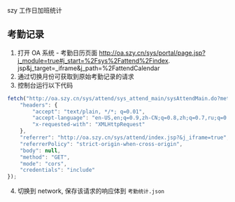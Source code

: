 
szy 工作日加班统计

## 考勤记录

1. 打开 OA 系统 - 考勤日历页面 http://oa.szy.cn/sys/portal/page.jsp?j_module=true#j_start=%2Fsys%2Fattend%2Findex.
jsp&j_target=_iframe&j_path=%2FattendCalendar 
2. 通过切换月份可获取到原始考勤记录的请求
3. 控制台运行以下代码
```js
fetch("http://oa.szy.cn/sys/attend/sys_attend_main/sysAttendMain.do?method=mycalendar&categoryType=attend&fdStart=2021-01-01+00%3A00&fdEnd=2022-12-31+00%3A00&s_ajax=true", {
    "headers": {
        "accept": "text/plain, */*; q=0.01",
        "accept-language": "en-US,en;q=0.9,zh-CN;q=0.8,zh;q=0.7,ru;q=0.6",
        "x-requested-with": "XMLHttpRequest"
    },
    "referrer": "http://oa.szy.cn/sys/attend/index.jsp?&j_iframe=true",
    "referrerPolicy": "strict-origin-when-cross-origin",
    "body": null,
    "method": "GET",
    "mode": "cors",
    "credentials": "include"
});
```
4. 切换到 network, 保存该请求的响应体到 `考勤统计.json`


